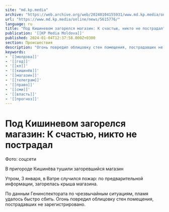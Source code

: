 ```yaml
---
site: "md.kp.media"
archive: "https://web.archive.org/web/20240104155931/www.md.kp.media/online/news/5615776/"
url: "https://www.md.kp.media/online/news/5615776/"
language: ru
title: "Под Кишиневом загорелся магазин: К счастью, никто не пострадал"
publication: '[[KP Media Moldova]]'
published: 2024-01-04T12:37:58.000Z+0300
section: Происшествия
description: "Огонь повредил облицовку стен помещения, пострадавших не зарегистрировано"
keywords:
- '[[молдова]]'
- '[[год]]'
- '[[кп]]'
- '[[кишинёв]]'
- '[[магазин]]'
- '[[телеграм]]'
- '[[право]]'
- '[[сми]]'
- '[[власть]]'
- '[[прогноз]]'
---
```


# Под Кишиневом загорелся магазин: К счастью, никто не пострадал

Фото: соцсети

В пригороде Кишинёва тушили загоревшийся магазин

Утром, 3 января, в Ватре случился пожар: по предварительной информации, загорелась крыша магазина.

По данным Генинспектората по чрезвычайным ситуациям, пламя удалось быстро сбить. Огонь повредил облицовку стен помещения, пострадавших не зарегистрировано.